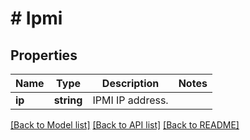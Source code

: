 # # Ipmi

## Properties

Name | Type | Description | Notes
------------ | ------------- | ------------- | -------------
**ip** | **string** | IPMI IP address. |

[[Back to Model list]](../../README.md#models) [[Back to API list]](../../README.md#endpoints) [[Back to README]](../../README.md)
